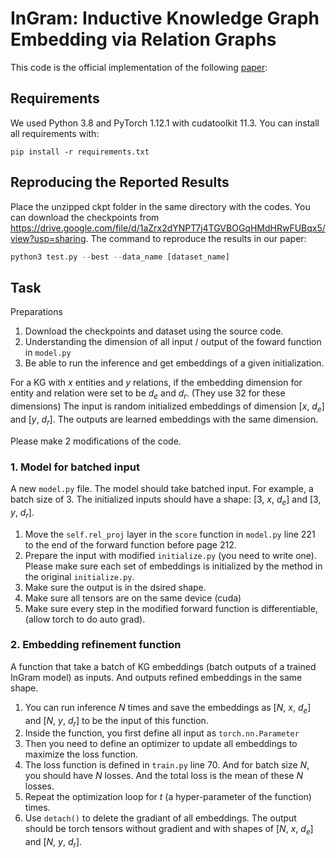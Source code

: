 # InGram: Inductive Knowledge Graph Embedding via Relation Graphs
This code is the official implementation of the following [paper](https://proceedings.mlr.press/v202/lee23c.html):


## Requirements
We used Python 3.8 and PyTorch 1.12.1 with cudatoolkit 11.3.
You can install all requirements with:
```shell
pip install -r requirements.txt
```

## Reproducing the Reported Results
Place the unzipped ckpt folder in the same directory with the codes. You can download the checkpoints from https://drive.google.com/file/d/1aZrx2dYNPT7j4TGVBOGqHMdHRwFUBqx5/view?usp=sharing.
The command to reproduce the results in our paper:
```python
python3 test.py --best --data_name [dataset_name]
```

## Task
Preparations
1. Download the checkpoints and dataset using the source code.
2. Understanding the dimension of all input / output of the foward function in `model.py`
3. Be able to run the inference and get embeddings of a given initialization.

For a KG with $x$ entities and $y$ relations, if the embedding dimension for entity and relation were set to be $d_e$ and $d_r$. (They use 32 for these dimensions) The input is random initialized embeddings of dimension [$x$, $d_e$] and [$y$, $d_r$]. The outputs are learned embeddings with the same dimension. 

Please make 2 modifications of the code.

### 1. Model for batched input
A new `model.py` file. The model should take batched input. For example, a batch size of $3$. The initialized inputs should have a shape: [3, $x$, $d_e$] and [3, $y$, $d_r$]. 

1. Move the `self.rel_proj` layer in the `score` function in `model.py` line $221$ to the end of the forward function before page $212$.
2. Prepare the input with modified `initialize.py` (you need to write one). Please make sure each set of embeddings is initialized by the method in the original `initialize.py`.
3. Make sure the output is in the dsired shape.
4. Make sure all tensors are on the same device (cuda)
5. Make sure every step in the modified forward function is differentiable, (allow torch to do auto grad). 

### 2. Embedding refinement function
A function that take a batch of KG embeddings (batch outputs of a trained InGram model) as inputs. And outputs refined embeddings in the same shape. 
1. You can run inference $N$ times and save the embeddings as [$N$, $x$, $d_e$] and [$N$, $y$, $d_r$] to be the input of this function.
2. Inside the function, you first define all input as `torch.nn.Parameter`
3. Then you need to define an optimizer to update all embeddings to maximize the loss function.
4. The loss function is defined in `train.py` line $70$. And for batch size $N$, you should have $N$ losses. And the total loss is the mean of these $N$ losses. 
5. Repeat the optimization loop for $t$ (a hyper-parameter of the function) times.
6. Use `detach()` to delete the gradiant of all embeddings. The output should be torch tensors without gradient and with shapes of [$N$, $x$, $d_e$] and [$N$, $y$, $d_r$].





